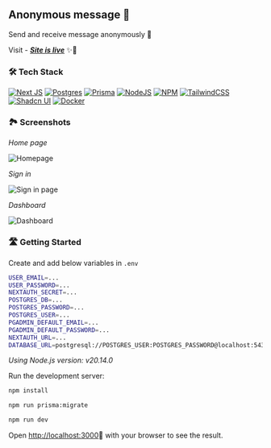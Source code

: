 ## Anonymous message 💌
Send and receive message anonymously 📲

Visit - [_**Site is live**_](https://pinganonymous.netlify.app/) ✨📡

### 🛠 Tech Stack
[![Next JS](https://img.shields.io/badge/Next-333333?style=for-the-badge&logo=next.js&logoColor=white)](https://nextjs.org/)
[![Postgres](https://img.shields.io/badge/postgres-333333.svg?style=for-the-badge&logo=postgresql&logoColor=white)](https://www.postgresql.org/)
[![Prisma](https://img.shields.io/badge/Prisma-333333?style=for-the-badge&logo=Prisma&logoColor=white)](https://www.prisma.io/)
[![NodeJS](https://img.shields.io/badge/node.js-333333?style=for-the-badge&logo=node.js&logoColor=white)](https://nodejs.org/en)
[![NPM](https://img.shields.io/badge/NPM-333333.svg?style=for-the-badge&logo=npm&logoColor=white)](https://www.npmjs.com/)
[![TailwindCSS](https://img.shields.io/badge/tailwindcss-333333.svg?style=for-the-badge&logo=tailwind-css&logoColor=white)](https://tailwindcss.com/)
[![Shadcn UI](https://img.shields.io/badge/shadcn%2Fui-333333?style=for-the-badge&logo=shadcnui&logoColor=fff)](https://ui.shadcn.com/)
[![Docker](https://img.shields.io/badge/docker-333333.svg?style=for-the-badge&logo=docker&logoColor=white)](https://www.docker.com/)

### 🏞 Screenshots
*Home page*

![Homepage](https://github.com/rsinghcodes/anonymous-message/assets/67682451/1b41ada8-0fbb-4f2d-adeb-11c2f945b112)

*Sign in*

![Sign in page](https://github.com/rsinghcodes/anonymous-message/assets/67682451/13b86a32-ff26-4ffe-99a2-6871d49b727a)

*Dashboard*

![Dashboard](https://github.com/rsinghcodes/anonymous-message/assets/67682451/005fef40-53bd-498f-9588-63ec43608231)


### 🛣 Getting Started

Create and add below variables in `.env`

```bash
USER_EMAIL=...
USER_PASSWORD=...
NEXTAUTH_SECRET=...
POSTGRES_DB=...
POSTGRES_PASSWORD=...
POSTGRES_USER=...
PGADMIN_DEFAULT_EMAIL=...
PGADMIN_DEFAULT_PASSWORD=...
NEXTAUTH_URL=...
DATABASE_URL=postgresql://POSTGRES_USER:POSTGRES_PASSWORD@localhost:5432/POSTGRES_DB?schema=public
```

*Using Node.js version: v20.14.0*

Run the development server:

```bash
npm install
```

```bash
npm run prisma:migrate
```

```bash
npm run dev
```

Open [http://localhost:3000](http://localhost:3000)🚀 with your browser to see the result.
